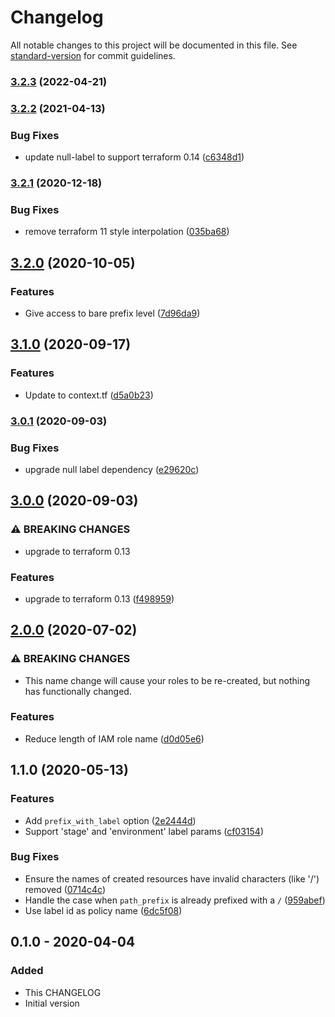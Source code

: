 # Changelog

All notable changes to this project will be documented in this file. See [standard-version](https://github.com/conventional-changelog/standard-version) for commit guidelines.

### [3.2.3](https://gitlab.com/guardianproject-ops/terraform-aws-ssm-param-store-iam/compare/3.2.2...3.2.3) (2022-04-21)

### [3.2.2](https://gitlab.com/guardianproject-ops/terraform-aws-ssm-param-store-iam/compare/3.2.1...3.2.2) (2021-04-13)


### Bug Fixes

* update null-label to support terraform 0.14 ([c6348d1](https://gitlab.com/guardianproject-ops/terraform-aws-ssm-param-store-iam/commit/c6348d1f6337b553d2a7c3e70448e80c61388b36))

### [3.2.1](https://gitlab.com/guardianproject-ops/terraform-aws-ssm-param-store-iam/compare/3.2.0...3.2.1) (2020-12-18)


### Bug Fixes

* remove terraform 11 style interpolation ([035ba68](https://gitlab.com/guardianproject-ops/terraform-aws-ssm-param-store-iam/commit/035ba68eb7065c3a3c698853227be3dad25c3f66))

## [3.2.0](https://gitlab.com/guardianproject-ops/terraform-aws-ssm-param-store-iam/compare/3.1.0...3.2.0) (2020-10-05)


### Features

* Give access to bare prefix level ([7d96da9](https://gitlab.com/guardianproject-ops/terraform-aws-ssm-param-store-iam/commit/7d96da9b116f2152fce356b869da103dd3a79e60))

## [3.1.0](https://gitlab.com/guardianproject-ops/terraform-aws-ssm-param-store-iam/compare/3.0.1...3.1.0) (2020-09-17)


### Features

* Update to context.tf ([d5a0b23](https://gitlab.com/guardianproject-ops/terraform-aws-ssm-param-store-iam/commit/d5a0b2377cfbf95a27cb1782f983ec82b34bf6bf))

### [3.0.1](https://gitlab.com/guardianproject-ops/terraform-aws-ssm-param-store-iam/compare/3.0.0...3.0.1) (2020-09-03)


### Bug Fixes

* upgrade null label dependency ([e29620c](https://gitlab.com/guardianproject-ops/terraform-aws-ssm-param-store-iam/commit/e29620cf4a78dc69768034a35bdcce1e29aa063a))

## [3.0.0](https://gitlab.com/guardianproject-ops/terraform-aws-ssm-param-store-iam/compare/2.0.0...3.0.0) (2020-09-03)


### ⚠ BREAKING CHANGES

* upgrade to terraform 0.13

### Features

* upgrade to terraform 0.13 ([f498959](https://gitlab.com/guardianproject-ops/terraform-aws-ssm-param-store-iam/commit/f4989591c8ffb2ed575e3db2edafbbe428cae542))

## [2.0.0](https://gitlab.com/guardianproject-ops/terraform-aws-ssm-param-store-iam/compare/1.1.0...2.0.0) (2020-07-02)


### ⚠ BREAKING CHANGES

* This name change will cause your roles to be
re-created, but nothing has functionally changed.

### Features

* Reduce length of IAM role name ([d0d05e6](https://gitlab.com/guardianproject-ops/terraform-aws-ssm-param-store-iam/commit/d0d05e6d57a8716091f0bf4f5c2bc7e1a4181393))

## 1.1.0 (2020-05-13)


### Features

* Add `prefix_with_label` option ([2e2444d](https://gitlab.com/guardianproject-ops/terraform-aws-ssm-param-store-iam/commit/2e2444d0807cb8eba8ad4a7c475ab13c80ec02c2))
* Support 'stage' and 'environment' label params ([cf03154](https://gitlab.com/guardianproject-ops/terraform-aws-ssm-param-store-iam/commit/cf03154543fe2444f9bdc4ebb6173ac99deca45b))


### Bug Fixes

* Ensure the names of created resources have invalid characters (like '/') removed ([0714c4c](https://gitlab.com/guardianproject-ops/terraform-aws-ssm-param-store-iam/commit/0714c4c3081335ca0f84dd99ae6ddb3f968a1425))
* Handle the case when `path_prefix` is already prefixed with a `/` ([959abef](https://gitlab.com/guardianproject-ops/terraform-aws-ssm-param-store-iam/commit/959abef82e32b5017cac279058a7b34ab2561e16))
* Use label id as policy name ([6dc5f08](https://gitlab.com/guardianproject-ops/terraform-aws-ssm-param-store-iam/commit/6dc5f08a7c95362a4908f05e01830b5d31af1e33))

## 0.1.0 - 2020-04-04

### Added

- This CHANGELOG
- Initial version
